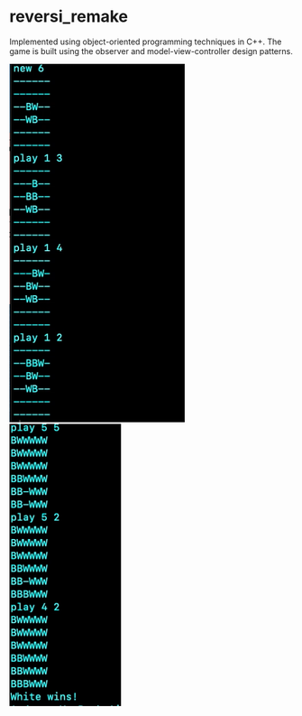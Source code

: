 # reversi_remake

Implemented using object-oriented programming techniques in C++. The game is built using the observer and model-view-controller design patterns.

![Demo 1](https://github.com/Audreysin/reversi_remake/blob/master/demo/Demo_screenshot1.png)
![Demo 2](https://github.com/Audreysin/reversi_remake/blob/master/demo/Demo_screenshot2.png)
